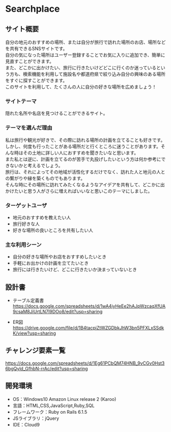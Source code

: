 # Searchplace

## サイト概要

自分の地元のおすすめの場所、または自分が旅行で訪れた場所のお店、場所などを共有できるSNSサイトです。<br>
自分の気になった場所はユーザー登録することでお気に入りに追加でき、簡単に見直すことができます。<br>
また、どこかに出かけたい、旅行に行きたいけどどこに行くのか迷っているという方も、検索機能を利用して施設名や都道府県で絞り込み自分の興味のある場所をすぐに探すことができます。<br>
このサイトを利用して、たくさんの人に自分の好きな場所を広めましょう！

### サイトテーマ

隠れた名所や名店を見つけることができるサイト。

### テーマを選んだ理由

私は旅行や観光が好きで、その際に訪れる場所の計画を立てることも好きです。<br>
しかし、何度も行ったことがある場所だと行くところに迷うことがあります。そんな時はその土地に詳しい人におすすめを聞きたいなと思います。<br>
また私とは逆に、計画を立てるのが苦手で丸投げしたいという方は何か参考にできないかと考えるでしょう。<br>
旅行は、それによってその地域が活性化するだけでなく、訪れた人と地元の人との繋がりや縁を築くものでもあります。<br>
そんな時にその場所に訪れてみたくなるようなアイデアを共有して、どこかに出かけたいと思う人がさらに増えればいいなと思いこのテーマにしました。

### ターゲットユーザ

* 地元のおすすめを教えたい人
* 旅行好きな人
* 好きな場所の良いところを共有したい人

### 主な利用シーン

* 自分の好きな場所やお店をおすすめしたいとき
* 手軽にお出かけの計画を立てたいとき
* 旅行には行きたいけど、どこに行きたいか決まっていないとき

## 設計書

* テーブル定義書
https://docs.google.com/spreadsheets/d/1wA4iyHeEe2hAJpWzcaqXfUA9csaM8JiUrtLN7I9DOo8/edit?usp=sharing

* ER図
https://drive.google.com/file/d/1B4tacpiZtWZGDbkJhW3bn5PFXLxSSdkK/view?usp=sharing

## チャレンジ要素一覧

https://docs.google.com/spreadsheets/d/1Eg61PCbQM74HNB_9vCGv0Hst36bgQyld_GfhbN-rrAc/edit?usp=sharing

## 開発環境
- OS：Windows10  Amazon Linux release 2 (Karoo)
- 言語：HTML,CSS,JavaScript,Ruby,SQL
- フレームワーク：Ruby on Rails 6.1.5
- JSライブラリ：jQuery
- IDE：Cloud9

